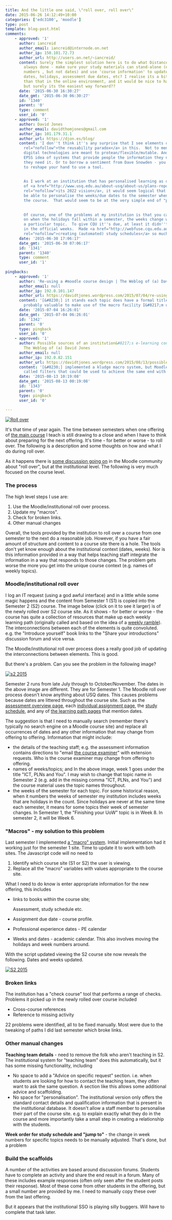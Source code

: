 ```yaml
---
title: And the little one said, \"roll over, roll over\"
date: 2015-06-26 14:12:49+10:00
categories: ['edc3100', 'moodle']
type: post
template: blog-post.html
comments:
    - approved: '1'
      author: iancreid
      author_email: iancreid@internode.on.net
      author_ip: 150.101.72.73
      author_url: http://users.on.net/~iancreid/
      content: Surely the simplest solution here is to do what Distance Educators have
        always done - make sure your study materials can stand-alone (eg refer to week
        numbers , but not dates) and use 'course information' to update that with week
        dates, holidays, assessment due dates, etc? I realise its a bit more complicated
        than that in the online environment, and it would be nice to have it 'auto-update',
        but surely its the easiest way forward??
      date: '2015-06-30 16:30:27'
      date_gmt: '2015-06-30 06:30:27'
      id: '1340'
      parent: '0'
      type: comment
      user_id: '0'
    - approved: '1'
      author: David Jones
      author_email: davidthomjones@gmail.com
      author_ip: 101.179.31.1
      author_url: https://djon.es/blog/
      content: 'I don''t think it''s any surprise that I see elements of <a href="http://cnx.org/contents/dad41956-c2b2-4e01-94b4-4a871783b021@19"
        rel="nofollow">the reusability paradox</a> in this.  Not to mention the idea that
        digital technologies are meant to protean/flexible/mutable. And add in the whole
        EPSS idea of systems that provide people the information they need at the point
        they need it. Or to borrow a sentiment from Dave Snowden - you shouldn''t have
        to reshape your hand to use a tool.
    
    
        As I work at an institution that has personalised learning as one of the themes
        of <a href="http://www.usq.edu.au/about-usq/about-us/plans-reports/strategic-plan"
        rel="nofollow">its 2022 vision</a>, it would seem logical that we''d at least
        be able to personalise the weeks/due dates to the semester when students are studying
        the course.  That would seem to be at the very simple end of "personalisation".
    
    
        Of course, one of the problems at my institution is that you can''t use week numbers.  Depending
        on when the holidays fall within a semester, the weeks change when you''d cover
        a particular topic.  To give CQU it''s due, at least it didn''t include the holidays
        in the official weeks.  Made <a href="http://webfuse.cqu.edu.au/Courses/2009/T1/COIS20025/Study_Schedule/"
        rel="nofollow">creating (automated) study schedules</a> so much easier.'
      date: '2015-06-30 17:06:17'
      date_gmt: '2015-06-30 07:06:17'
      id: '1341'
      parent: '1340'
      type: comment
      user_id: '1'
    
pingbacks:
    - approved: '1'
      author: 'Re-using a #moodle course design | The Weblog of (a) David Jones'
      author_email: null
      author_ip: 192.0.101.147
      author_url: https://davidtjones.wordpress.com/2015/07/04/re-using-a-moodle-course-design/
      content: '[&#8230;] it stands each topic does have a formal title meaning it&#8217;s
        probably valuable to make use of the macro facility I&#8217;m using in [&#8230;]'
      date: '2015-07-04 16:26:01'
      date_gmt: '2015-07-04 06:26:01'
      id: '1342'
      parent: '0'
      type: pingback
      user_id: '0'
    - approved: '1'
      author: Possible sources of an institution&#8217;s e-learning content problems |
        The Weblog of (a) David Jones
      author_email: null
      author_ip: 192.0.82.151
      author_url: https://davidtjones.wordpress.com/2015/08/13/possible-sources-of-an-institutions-e-learning-content-problems/
      content: '[&#8230;] implemented a kludge macro system, but Moodle has a functionality
        called filters that could be used to achieve the same end with some [&#8230;]'
      date: '2015-08-13 10:19:08'
      date_gmt: '2015-08-13 00:19:08'
      id: '1343'
      parent: '0'
      type: pingback
      user_id: '0'
    
---
```

[![Roll over](images/8142765678_87133ae805_n.jpg)](https://www.flickr.com/photos/david_jones/8142765678 "Roll over by David Jones, on Flickr")

It's that time of year again. The time between semesters when one offering of [the main course](http://www.usq.edu.au/course/specification/2015/EDC3100-S1-2015-WEB-TWMBA.html) I teach is still drawing to a close and when I have to think about preparing for the next offering. It's time - for better or worse - to roll over. The following is a description and some thoughts on how and what I do during roll over.

As it happens there is [some discussion going on](http://tabitharoder.blogspot.co.nz/2015/06/imoot15-and-mootau15.html) in the Moodle community about "roll over", but at the institutional level. The following is very much focused on the course level.

### The process

The high level steps I use are:

1. Use the Moodle/institutional roll over process.
2. Update my "macros".
3. Check for broken links.
4. Other manual changes

Overall, the tools provided by the institution to roll over a course from one semester to the next do a reasonable job. However, if you have a fair amount of structure and content to a course site there is a hole. The tools don't yet know enough about the institutional context (dates, weeks). Nor is this information provided in a way that helps teaching staff integrate the information in a way that responds to those changes. The problem gets worse the more you get into the unique course context (e.g. names of weekly topics).

### Moodle/institutional roll over

I log an IT request (using a god awful interface) and in a little while some magic happens and the content from Semester 1 (S1) is copied into the Semester 2 (S2) course. The image below (click on it to see it larger) is of the newly rolled over S2 course site. As it shows - for better or worse - the course has quite a collection of resources that make up each weekly learning path (originally called and based on the idea of a [weekly ramble](/blog2/2012/02/19/designing-the-weekly-ramble/)). The interconnections between each of the elements is quite convoluted. e.g. the "Introduce yourself" book links to the "Share your introductions" discussion forum and vice versa.

The Moodle/institutional roll over process does a really good job of updating the interconnections between elements. This is good.

But there's a problem. Can you see the problem in the following image?

[![s2 2015](images/18976620828_8111df3667.jpg)](https://www.flickr.com/photos/david_jones/18976620828 "s2 2015 by David Jones, on Flickr")

Semester 2 runs from late July through to October/November. The dates in the above image are different. They are for Semester 1. The Moodle roll over process doesn't know anything about USQ dates. This causes problems because dates are littered throughout the course site. Such as the [assessment overview page](https://www.flickr.com/photos/david_jones/18543806373/), each [individual assignment page](https://www.flickr.com/photos/david_jones/19164401855/), the [study schedule](https://www.flickr.com/photos/david_jones/18543805803/), and any of [the learning path pages](https://www.flickr.com/photos/david_jones/18976768220/) that mention dates.

The suggestion is that I need to manually search (remember there's typically no search engine on a Moodle course site) and replace all occurrences of dates and any other information that may change from offering to offering. Information that might include:

- the details of the teaching staff; e.g. the assessment information contains directions to "email [the course examiner](mailto:)" with extension requests. Who is the course examiner may change from offering to offering.
- names of weeks/topics; and In the above image, week 1 goes under the title "ICT, PLNs and You". I may wish to change that topic name in Semester 2 (e.g. add in the missing comma "ICT, PLNs, and You") and the course material uses the topic names throughout.
- the weeks of the semester for each topic. For some historical reason, when it numbers the weeks of semester my institution includes weeks that are holidays in the count. Since holidays are never at the same time each semester, it means for some topics their week of semester changes. In Semester 1, the "Finishing your UoW" topic is in Week 8. In semester 2, it will be Week 6.

### "Macros" - my solution to this problem

Last semester I implemented [a "macro" system](/blog2/2015/02/03/concrete-lounge-1-helping-learners-find-correct-up-to-date-course-information/#macro). Initial implementation had it working just for the semester 1 site. Time to update it to work with both sites. The Javascript code will no need to

1. Identify which course site (S1 or S2) the user is viewing.
2. Replace all the "macro" variables with values appropriate to the course site.

What I need to do know is enter appropriate information for the new offering, this includes

- links to books within the course site;
    
    Assessment, study schedule etc.
    
- Assignment due date - course profile.
- Professional experience dates - PE calendar
- Weeks and dates - academic calendar. This also involves moving the holidays and week numbers around.

With the script updated viewing the S2 course site now reveals the following. Dates and weeks updated.

[![S2 2015](images/19139130106_d12254d64e_n.jpg)](https://www.flickr.com/photos/david_jones/19139130106 "S2 2015 by David Jones, on Flickr")

### Broken links

The institution has a "check course" tool that performs a range of checks. Problems it picked up in the newly rolled over course included

- Cross-course references
- Reference to missing activity

22 problems were identified, all to be fixed manually. Most were due to the tweaking of paths I did last semester which broke links.

### Other manual changes

**Teaching team details** - need to remove the folk who aren't teaching in S2. The institutional system for "teaching team" does this automatically, but it has some missing functionality, including

- No space to add a "Advice on specific request" section. i.e. when students are looking for how to contact the teaching team, they often want to ask the same question. A section like this allows some additional advice and scaffolding.
- No space for "personalisation". The institutional version only offers the standard contact details and qualification information that is present in the institutional database. It doesn't allow a staff member to personalise their part of the course site. e.g. to explain exactly what they do in the course and more importantly take a small step in creating a relationship with the students.

**Week order for study schedule and "jump to"** - the change in week numbers for specific topics needs to be manually adjusted. That's done, but a problem

### Build the scaffolds

A number of the activities are based around discussion forums. Students have to complete an activity and share the end result in a forum. Many of these includes example responses (often only seen after the student posts their response). Most of these come from other students in the offering, but a small number are provided by me. I need to manually copy these over from the last offering.

But it appears that the institutional SSO is playing silly buggers. Will have to complete that task later.